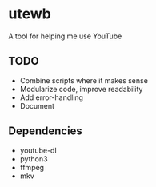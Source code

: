 # utewb
A tool for helping me use YouTube

## TODO

- Combine scripts where it makes sense
- Modularize code, improve readability
- Add error-handling
- Document

## Dependencies

- youtube-dl
- python3
- ffmpeg
- mkv

